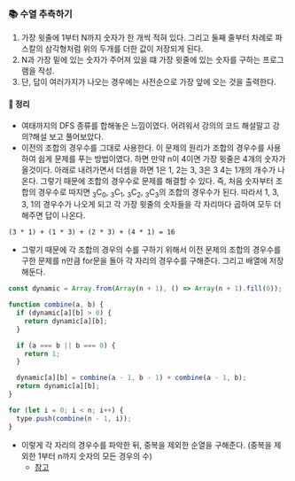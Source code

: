 ### 📚 수열 추측하기
1. 가장 윗줄에 1부터 N까지 숫자가 한 개씩 적혀 있다. 그리고 둘째 줄부터 차례로 파스칼의 삼각형처럼 위의 두개를 더한 값이 저장되게 된다.
2. N과 가장 밑에 있는 숫자가 주어져 있을 떄 가장 윗줄에 있는 숫자를 구하는 프로그램을 작성.
3. 단, 답이 여러가지가 나오는 경우에는 사전순으로 가장 앞에 오는 것을 출력한다.

#### 🎯 정리
- 여태까지의 DFS 종류를 합해놓은 느낌이였다. 어려워서 강의의 코드 해설말고 강의?해설 보고 풀어보았다.
- 이전의 조합의 경우수를 그대로 사용한다. 이 문제의 원리가 조합의 경우수를 사용하여 쉽게 문제를 푸는 방법이였다. 하면 만약 n이 4이면 가장 윗줄은 4개의 숫자가 올것이다. 아래로 내려가면서 더셈을 하면 1은 1, 2는 3, 3은 3 4는 1개의 개수가 나온다. 그렇기 때문에 조합의 경우수로 문제를 해결할 수 있다. 즉, 처음 숫자부터 조합의 경우수로 따지면 <sub>3</sub>C<sub>0</sub>, <sub>3</sub>C<sub>1</sub>, <sub>3</sub>C<sub>2</sub>, <sub>3</sub>C<sub>3</sub>의 조합의 경우수가 된다. 따라서 1, 3, 3, 1의 경우수가 나오게 되고 각 가장 윗줄의 숫자들을 각 자리마다 곱하여 모두 더해주면 답이 나온다. 

```
(3 * 1) + (1 * 3) + (2 * 3) + (4 * 1) = 16
```

- 그렇기 때문에 각 조합의 경우의 수를 구하기 위해서 이전 문제의 조합의 경우수를 구한 문제를 n만큼 for문을 돌아 각 자리의 경우수를 구해준다. 그리고 배열에 저장해둔다.

```js
const dynamic = Array.from(Array(n + 1), () => Array(n + 1).fill(0));

function combine(a, b) {
  if (dynamic[a][b] > 0) {
    return dynamic[a][b];
  }

  if (a === b || b === 0) {
    return 1;
  }

  dynamic[a][b] = combine(a - 1, b - 1) + combine(a - 1, b);
  return dynamic[a][b];
}

for (let i = 0; i < n; i++) {
  type.push(combine(n - 1, i));
}
```

- 이렇게 각 자리의 경우수를 파악한 뒤, 중복을 제외한 순열을 구해준다. (중복을 제외한 1부터 n까지 숫자의 모든 경우의 수)
  - [참고](https://github.com/saseungmin/daily_coding_dojo/tree/master/inflearn_algorism/section8/solution10)
